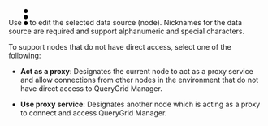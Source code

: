 
Use ![""](Images/xat1689789993149.svg) to edit the selected data source (node). Nicknames for the data source are required and support alphanumeric and special characters.

To support nodes that do not have direct access, select one of the following:

-   **Act as a proxy**: Designates the current node to act as a proxy service and allow connections from other nodes in the environment that do not have direct access to QueryGrid Manager.

-   **Use proxy service**: Designates another node which is acting as a proxy to connect and access QueryGrid Manager.


